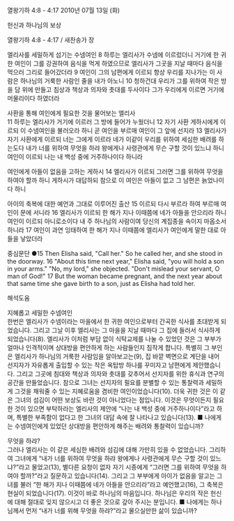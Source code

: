 열왕기하 4:8 - 4:17 
2010년 07월 13일 (화)

헌신과 하나님의 보상



열왕기하 4:8 - 4:17 / 새찬송가  장


엘리사를 세밀하게 섬기는 수넴여인 
8 하루는 엘리사가 수넴에 이르렀더니 거기에 한 귀한 여인이 그를 강권하여 음식을 먹게 하였으므로 엘리사가 그곳을 지날 때마다 음식을 먹으러 그리로 들어갔더라 9 여인이 그의 남편에게 이르되 항상 우리를 지나가는 이 사람은 하나님의 거룩한 사람인 줄을 내가 아노니 10 청하건대 우리가 그를 위하여 작은 방을 담 위에 만들고 침상과 책상과 의자와 촛대를 두사이다 그가 우리에게 이르면 거기에 머물리이다 하였더라  

사환을 통해 여인에게 필요한 것을 물어보는 엘리사  
11 하루는 엘리사가 거기에 이르러 그 방에 들어가 누웠더니 12 자기 사환 게하시에게 이르되 이 수넴여인을 불러오라 하니 곧 여인을 부르매 여인이 그 앞에 선지라 13 엘리사가 자기 사환에게 이르되 너는 그에게 이르라 네가 이같이 우리를 위하여 세심한 배려를 하는도다 내가 너를 위하여 무엇을 하랴 왕에게나 사령관에게 무슨 구할 것이 있느냐 하니 여인이 이르되 나는 내 백성 중에 거주하나이다 하니라  

여인에게 아들이 없음을 고하는 게하시 
14 엘리사가 이르되 그러면 그를 위하여 무엇을 하여야 할까 하니 게하시가 대답하되 참으로 이 여인은 아들이 없고 그 남편은 늙었나이다 하니  

아이의 축복에 대한 예언과 그대로 이루어진 출산 
15 이르되 다시 부르라 하여 부르매 여인이 문에 서니라 16 엘리사가 이르되 한 해가 지나 이때쯤에 네가 아들을 안으리라 하니 여인이 이르되 아니로소이다 내 주 하나님의 사람이여 당신의 계집종을 속이지 마옵소서 하니라 17 여인이 과연 잉태하여 한 해가 지나 이때쯤에 엘리사가 여인에게 말한 대로 아들을 낳았더라 


중심문단 ●15 Then Elisha said, "Call her." So he called her, and she stood in the doorway. 16 "About this time next year," Elisha said, "you will hold a son in your arms." "No, my lord," she objected. "Don't mislead your servant, O man of God!" 17 But the woman became pregnant, and the next year about that same time she gave birth to a son, just as Elisha had told her.

해석도움





지혜롭고 세밀한 수넴여인  
한번은 엘리사가 수넴이라는 마을에서 한 귀한 여인으로부터 간곡한 식사를 초대받게 되었습니다. 그리고 그날 이후 엘리사는 그 마을을 지날 때마다 그 집에 들러서 식사하게 되었습니다(8). 엘리사가 이처럼 부담 없이 식탁교제를 나눌 수 있었던 것은 그 부부가 얼마나 인격적이며 상대방을 편안하게 하는 사람들인지 짐작게 합니다. 특별히 그 부인은 엘리사가 하나님의 거룩한 사람임을 알아보고는(9), 집 바깥 벽면으로 계단을 내어 선지자가 자유롭게 출입할 수 있는 작은 옥탑방 하나를 꾸미자고 남편에게 제안했습니다. 그리고 그곳에 침대와 책상과 의자와 촛대를 갖추어서 선지자를 위한 휴식과 연구의 공간을 만들었습니다. 참으로 그녀는 선지자의 필요를 분별할 수 있는 통찰력과 세밀하게 그것을 채워줄 수 있는 지혜로움을 겸비한 여인이었습니다(10). 더욱 귀한 것은 이 같은 그녀의 섬김이 어떤 보상도 바란 것이 아니었다는 점입니다. 이것은 무엇이든지 필요한 것이 있으면 부탁하라는 엘리사의 제안에 “나는 내 백성 중에 거주하나이다”라고 하며, 특별한 부족함이 없다고 한 그녀의 대답 속에 잘 나타나고 있습니다(13). 
■ 나에게는 수넴여인에게 있었던 상대방을 편안하게 해주는 배려와 통찰력이 있습니까?  

무엇을 하랴?  
그러나 엘리사는 이 같은 세심한 배려와 섬김에 대해 가만히 있을 수 없었습니다. 그리하여 그녀에게 “내가 너를 위하여 무엇을 하랴 왕에게나 사령관에게 무슨 구할 것이 있느냐?”라고 물었고(13), 별다른 요청이 없자 자기 시종에게 “그러면 그를 위하여 무엇을 하여야 할까?”라고 질문하고 있습니다(14). 그리고 그 부부에게 아이가 없음을 알고는 그녀를 불러 “한 해가 지나 이때쯤에 네가 아들을 안으리라”라고 예언했고(16), 그 축복은 현실이 되었습니다(17). 이것이 바로 하나님의 마음입니다. 하나님은 우리의 작은 헌신에 대해 절대로 잊지 않으시고 더 좋은 것으로 갚아 주시는 분입니다. 
■ 나에게는 하나님께서 먼저 “내가 너를 위해 무엇을 하랴?”라고 물으실만한 삶이 있습니까?